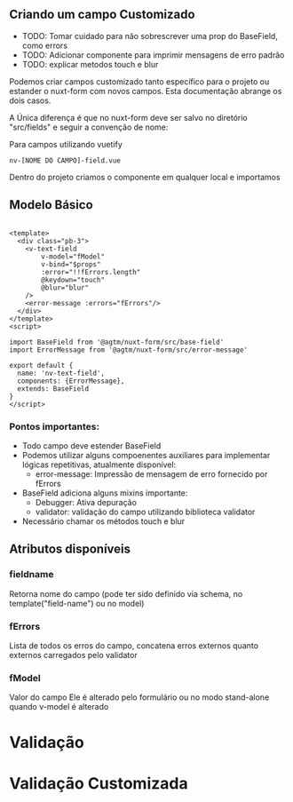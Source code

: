 ## Criando um campo Customizado

* TODO: Tomar cuidado para não sobrescrever uma prop do BaseField, como errors
* TODO: Adicionar componente <error-message :errors="fErrors"/> para imprimir mensagens de erro padrão
* TODO: explicar metodos touch e blur

Podemos criar campos customizado tanto específico para o projeto ou estander o nuxt-form com novos campos. Esta 
documentação abrange os dois casos.

A Única diferença é que no nuxt-form deve ser salvo no diretório "src/fields" e seguir a convenção de nome:

Para campos utilizando vuetify

    nv-[NOME DO CAMPO]-field.vue

Dentro do projeto criamos o componente em qualquer local e importamos 

## Modelo Básico

```vue

<template>
  <div class="pb-3">
    <v-text-field
        v-model="fModel"
        v-bind="$props"
        :error="!!fErrors.length"
        @keydown="touch"
        @blur="blur"
    />
    <error-message :errors="fErrors"/>
  </div>
</template>
<script>

import BaseField from '@agtm/nuxt-form/src/base-field'
import ErrorMessage from '@agtm/nuxt-form/src/error-message'

export default {
  name: 'nv-text-field',
  components: {ErrorMessage},
  extends: BaseField  
}
</script>

```

### Pontos importantes:

* Todo campo deve estender BaseField
* Podemos utilizar alguns compoenentes auxiliares para implementar lógicas repetitivas, atualmente disponível:
    * error-message: Impressão de mensagem de erro fornecido por fErrors
* BaseField adiciona alguns mixins importante:
    * Debugger: Ativa depuração
    * validator: validação do campo utilizando biblioteca validator
* Necessário chamar os métodos touch e blur
    

## Atributos disponíveis

### fieldname
Retorna nome do campo (pode ter sido definido via schema, no template("field-name") ou no model)

### fErrors
Lista de todos os erros do campo, concatena erros externos quanto externos carregados pelo validator  

### fModel
Valor do campo
Ele é alterado pelo formulário ou no modo stand-alone quando v-model é alterado

# Validação



# Validação Customizada



